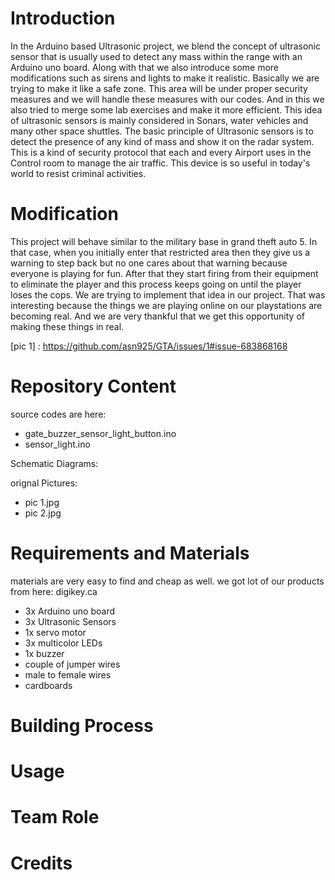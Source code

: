 # Introduction
   In the Arduino based Ultrasonic project, we blend the concept of ultrasonic sensor that is usually used to detect any mass within the range with an Arduino uno board. Along with that we also introduce some more modifications such as sirens and lights to make it realistic. Basically we are trying to make it like a safe zone. This area will be under proper security measures and we will handle these measures with our codes. And in this we also tried to merge some lab exercises and make it more efficient.
	   This idea of ultrasonic sensors is mainly considered in Sonars, water vehicles and many other space shuttles. The basic principle of Ultrasonic sensors is to detect the presence of any kind of mass and show it on the radar system. This is a kind of security protocol that each and every Airport uses in the Control room to manage the air traffic. This device is so useful in today's world to resist criminal activities. 
	 
# Modification
  This project will behave similar to the military base in grand theft auto 5. In that case, when you initially enter that restricted area then they give us a warning to step back but no one cares about that warning because everyone is playing for fun. After that they start firing from their equipment to eliminate the player and this process keeps going on until the player loses the cops. We are trying to implement that idea in our project. That was interesting because the things we are playing online on our playstations are becoming real. And we are very thankful that we get this opportunity of making these things in real. 
  
  [pic 1] : https://github.com/asn925/GTA/issues/1#issue-683868168
  
# Repository Content
 source codes are here: 
  * gate_buzzer_sensor_light_button.ino
  * sensor_light.ino
  
 Schematic Diagrams:
 
 orignal Pictures:
 * pic 1.jpg
 * pic 2.jpg
 
# Requirements and Materials
  
  materials are very easy to find and cheap as well. we got lot of our products from here: digikey.ca
  
 * 3x Arduino uno board
 * 3x Ultrasonic Sensors
 * 1x servo motor
 * 3x multicolor LEDs
 * 1x buzzer
 * couple of jumper wires 
 * male to female wires
 * cardboards
 
# Building Process
# Usage
# Team Role
# Credits
  

